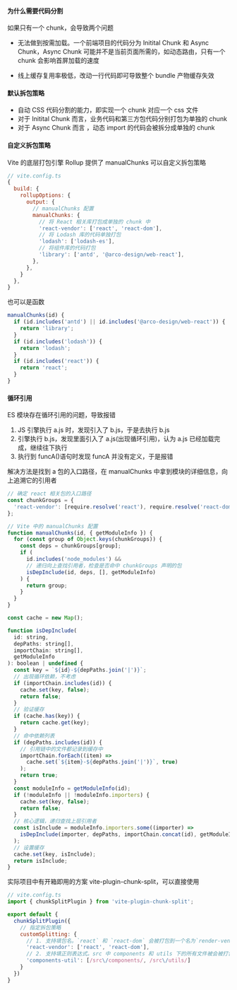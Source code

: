 #### 为什么需要代码分割

如果只有一个 chunk，会导致两个问题

- 无法做到按需加载。一个前端项目的代码分为 Initital Chunk 和 Async Chunk，Async Chunk 可能并不是当前页面所需的，如动态路由，只有一个 chunk 会影响首屏加载的速度

- 线上缓存复用率极低，改动一行代码即可导致整个 bundle 产物缓存失效

#### 默认拆包策略

- 自动 CSS 代码分割的能力，即实现一个 chunk 对应一个 css 文件
- 对于 Initital Chunk 而言，业务代码和第三方包代码分别打包为单独的 chunk
- 对于 Async Chunk 而言 ，动态 import 的代码会被拆分成单独的 chunk

#### 自定义拆包策略

Vite 的底层打包引擎 Rollup 提供了 manualChunks 可以自定义拆包策略

```js
// vite.config.ts
{
  build: {
    rollupOptions: {
      output: {
        // manualChunks 配置
        manualChunks: {
          // 将 React 相关库打包成单独的 chunk 中
          'react-vendor': ['react', 'react-dom'],
          // 将 Lodash 库的代码单独打包
          'lodash': ['lodash-es'],
          // 将组件库的代码打包
          'library': ['antd', '@arco-design/web-react'],
        },
      },
    }
  },
}
```

也可以是函数

```js
manualChunks(id) {
  if (id.includes('antd') || id.includes('@arco-design/web-react')) {
    return 'library';
  }
  if (id.includes('lodash')) {
    return 'lodash';
  }
  if (id.includes('react')) {
    return 'react';
  }
}
```

#### 循环引用

ES 模块存在循环引用的问题，导致报错

1. JS 引擎执行 a.js 时，发现引入了 b.js，于是去执行 b.js
2. 引擎执行 b.js，发现里面引入了 a.js(出现循环引用)，认为 a.js 已经加载完成，继续往下执行
3. 执行到 funcA()语句时发现 funcA 并没有定义，于是报错

解决方法是找到 a 包的入口路径，在 manualChunks 中拿到模块的详细信息，向上追溯它的引用者

```js
// 确定 react 相关包的入口路径
const chunkGroups = {
  'react-vendor': [require.resolve('react'), require.resolve('react-dom')],
};

// Vite 中的 manualChunks 配置
function manualChunks(id, { getModuleInfo }) {
  for (const group of Object.keys(chunkGroups)) {
    const deps = chunkGroups[group];
    if (
      id.includes('node_modules') &&
      // 递归向上查找引用者，检查是否命中 chunkGroups 声明的包
      isDepInclude(id, deps, [], getModuleInfo)
    ) {
      return group;
    }
  }
}

const cache = new Map();

function isDepInclude(
  id: string,
  depPaths: string[],
  importChain: string[],
  getModuleInfo
): boolean | undefined {
  const key = `${id}-${depPaths.join('|')}`;
  // 出现循环依赖，不考虑
  if (importChain.includes(id)) {
    cache.set(key, false);
    return false;
  }
  // 验证缓存
  if (cache.has(key)) {
    return cache.get(key);
  }
  // 命中依赖列表
  if (depPaths.includes(id)) {
    // 引用链中的文件都记录到缓存中
    importChain.forEach((item) =>
      cache.set(`${item}-${depPaths.join('|')}`, true)
    );
    return true;
  }
  const moduleInfo = getModuleInfo(id);
  if (!moduleInfo || !moduleInfo.importers) {
    cache.set(key, false);
    return false;
  }
  // 核心逻辑，递归查找上层引用者
  const isInclude = moduleInfo.importers.some((importer) =>
    isDepInclude(importer, depPaths, importChain.concat(id), getModuleInfo)
  );
  // 设置缓存
  cache.set(key, isInclude);
  return isInclude;
}
```

实际项目中有开箱即用的方案 vite-plugin-chunk-split，可以直接使用

```js
// vite.config.ts
import { chunkSplitPlugin } from 'vite-plugin-chunk-split';

export default {
  chunkSplitPlugin({
    // 指定拆包策略
    customSplitting: {
      // 1. 支持填包名。`react` 和 `react-dom` 会被打包到一个名为`render-vendor`的 chunk 里面(包括它们的依赖，如 object-assign)
      'react-vendor': ['react', 'react-dom'],
      // 2. 支持填正则表达式。src 中 components 和 utils 下的所有文件被会被打包为`component-util`的 chunk 中
      'components-util': [/src\/components/, /src\/utils/]
    }
  })
}
```
